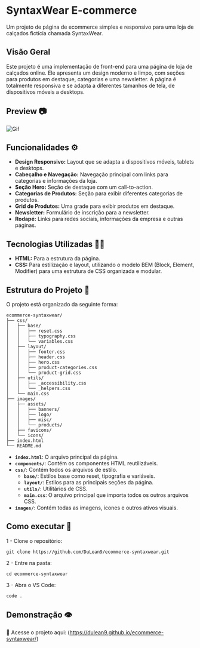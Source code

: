 # SyntaxWear E-commerce

Um projeto de página de ecommerce simples e responsivo para uma loja de calçados fictícia chamada SyntaxWear.

## Visão Geral

Este projeto é uma implementação de front-end para uma página de loja de calçados online. Ele apresenta um design moderno e limpo, com seções para produtos em destaque, categorias e uma newsletter. A página é totalmente responsiva e se adapta a diferentes tamanhos de tela, de dispositivos móveis a desktops.

## Preview 📷

![Gif](images/assets/banners/desktop.gif)

## Funcionalidades ⚙️

- **Design Responsivo:** Layout que se adapta a dispositivos móveis, tablets e desktops.
- **Cabeçalho e Navegação:** Navegação principal com links para categorias e informações da loja.
- **Seção Hero:** Seção de destaque com um call-to-action.
- **Categorias de Produtos:** Seção para exibir diferentes categorias de produtos.
- **Grid de Produtos:** Uma grade para exibir produtos em destaque.
- **Newsletter:** Formulário de inscrição para a newsletter.
- **Rodapé:** Links para redes sociais, informações da empresa e outras páginas.

## Tecnologias Utilizadas 👨‍💻

- **HTML:** Para a estrutura da página.
- **CSS:** Para estilização e layout, utilizando o modelo BEM (Block, Element, Modifier) para uma estrutura de CSS organizada e modular.

## Estrutura do Projeto 📂

O projeto está organizado da seguinte forma:

```
ecommerce-syntaxwear/
├── css/
│   ├── base/
│   │   ├── reset.css
│   │   ├── typography.css
│   │   └── variables.css
│   ├── layout/
│   │   ├── footer.css
│   │   ├── header.css
│   │   ├── hero.css
│   │   ├── product-categories.css
│   │   └── product-grid.css
│   ├── utils/
│   │   ├── _accessibility.css
│   │   └── _helpers.css
│   └── main.css
├── images/
│   ├── assets/
│   │   ├── banners/
│   │   ├── logo/
│   │   ├── misc/
│   │   └── products/
│   ├── favicons/
│   └── icons/
├── index.html
└── README.md
```

- **`index.html`**: O arquivo principal da página.
- **`components/`**: Contém os componentes HTML reutilizáveis.
- **`css/`**: Contém todos os arquivos de estilo.
  - **`base/`**: Estilos base como reset, tipografia e variáveis.
  - **`layout/`**: Estilos para as principais seções da página.
  - **`utils/`**: Utilitários de CSS.
  - **`main.css`**: O arquivo principal que importa todos os outros arquivos CSS.
- **`images/`**: Contém todas as imagens, ícones e outros ativos visuais.

## Como executar 💪

1 - Clone o repositório:

```
git clone https://github.com/DuLean9/ecommerce-syntaxwear.git
```
2 - Entre na pasta:

```
cd ecommerce-syntaxwear
```

3 - Abra o VS Code:

```
code . 
```

## Demonstração 👁️
🔗 Acesse o projeto aqui: (https://dulean9.github.io/ecommerce-syntaxwear/)

